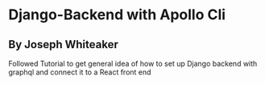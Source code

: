 # Django-Backend with Apollo Cli
## By Joseph Whiteaker 

Followed Tutorial to get general idea of how to set up Django backend with
graphql and connect it to a React front end 
